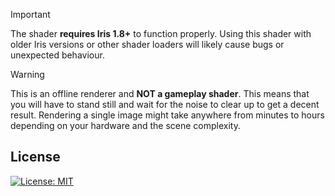 > [!IMPORTANT]
> The shader **requires Iris 1.8+** to function properly. Using this shader with older Iris versions or other shader loaders will likely cause bugs or unexpected behaviour.

> [!WARNING]
> This is an offline renderer and **NOT a gameplay shader**. This means that you will have to stand still and wait for the noise to clear up to get a decent result. Rendering a single image might take anywhere from minutes to hours depending on your hardware and the scene complexity.

## License

[![License: MIT](https://img.shields.io/badge/License-MIT-yellow.svg)](https://opensource.org/licenses/MIT)
